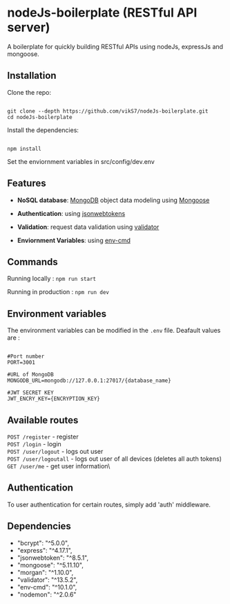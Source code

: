 # nodeJs-boilerplate (RESTful API server)
A boilerplate for quickly building RESTful APIs using nodeJs, expressJs and mongoose.

## Installation

Clone the repo:

```

git clone --depth https://github.com/vikS7/nodeJs-boilerplate.git
cd nodeJs-boilerplate

```
Install the dependencies:

```

npm install

```

Set the enviornment variables in src/config/dev.env

## Features

- **NoSQL database**: [MongoDB](https://www.mongodb.com) object data modeling using [Mongoose](https://mongoosejs.com)

- **Authentication**: using [jsonwebtokens](https://www.npmjs.com/package/jsonwebtoken)

- **Validation**: request data validation using [validator](https://www.npmjs.com/package/validator)

- **Enviornment Variables**: using [env-cmd](https://www.npmjs.com/package/env-cmd)

## Commands 

Running locally :  ``npm run start``

Running in production :  ``npm run dev``



## Environment variables

The environment variables can be modified in the `.env` file. Deafault values are :
```

#Port number
PORT=3001

#URL of MongoDB
MONGODB_URL=mongodb://127.0.0.1:27017/{database_name}

#JWT SECRET KEY
JWT_ENCRY_KEY={ENCRYPTION_KEY}

```

## Available routes 

`POST /register` - register\
`POST /login` - login\
`POST /user/logout` - logs out user\
`POST /user/logoutall` - logs out user of all devices (deletes all auth tokens)\
`GET /user/me` - get user information\


## Authentication

To user authentication for certain routes, simply add 'auth' middleware. 



## Dependencies

- "bcrypt": "^5.0.0",
- "express": "^4.17.1",
- "jsonwebtoken": "^8.5.1",
- "mongoose": "^5.11.10",
- "morgan": "^1.10.0",
- "validator": "^13.5.2",
- "env-cmd": "^10.1.0",
- "nodemon": "^2.0.6"
